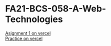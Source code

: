 ﻿# FA21-BCS-058-A-Web-Technologies
<a href="https://fa-21-bcs-058-a-web-technologies-9xet.vercel.app/">Asignment 1 on vercel</a>
<br/>
<a href="https://fa-21-bcs-058-a-web-technologies.vercel.app/">Practice on vercel</a>
